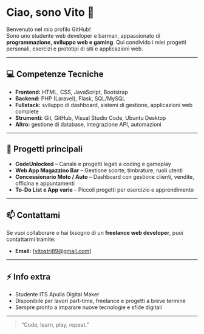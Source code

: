 # Ciao, sono Vito 👋

Benvenuto nel mio profilo GitHub!  
Sono uno studente web developer e barman, appassionato di **programmazione, sviluppo web e gaming**. Qui condivido i miei progetti personali, esercizi e prototipi di siti e applicazioni web.

---

## 💻 Competenze Tecniche

- **Frontend:** HTML, CSS, JavaScript, Bootstrap  
- **Backend:** PHP (Laravel), Flask, SQL/MySQL  
- **Fullstack:** sviluppo di dashboard, sistemi di gestione, applicazioni web complete  
- **Strumenti:** Git, GitHub, Visual Studio Code, Ubuntu Desktop  
- **Altro:** gestione di database, integrazione API, automazioni  

---

## 🚀 Progetti principali

- **CodeUnlocked** – Canale e progetti legati a coding e gameplay  
- **Web App Magazzino Bar** – Gestione scorte, timbrature, ruoli utenti  
- **Concessionario Moto / Auto** – Dashboard con gestione clienti, vendite, officina e appuntamenti  
- **To-Do List e App varie** – Piccoli progetti per esercizio e apprendimento  


---

## 📫 Contattami

Se vuoi collaborare o hai bisogno di un **freelance web developer**, puoi contattarmi tramite:  

- **Email:** [vitostri89@gmail.com]   

---

## ⚡ Info extra

- Studente ITS Apulia Digital Maker  
- Disponibile per lavori part-time, freelance e progetti a breve termine  
- Sempre pronto a imparare nuove tecnologie e sfide digitali  

---

> “Code, learn, play, repeat.”
